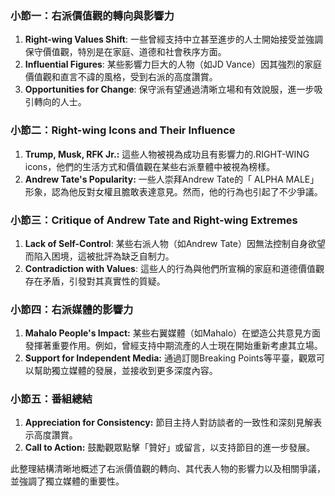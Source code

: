 ### 小節一：右派價值觀的轉向與影響力
1. **Right-wing Values Shift**: 一些曾經支持中立甚至進步的人士開始接受並強調保守價值觀，特別是在家庭、道德和社會秩序方面。
2. **Influential Figures**: 某些影響力巨大的人物（如JD Vance）因其強烈的家庭價值觀和直言不諱的風格，受到右派的高度讚賞。
3. **Opportunities for Change**: 保守派有望通過清晰立場和有效說服，進一步吸引轉向的人士。

### 小節二：Right-wing Icons and Their Influence
1. **Trump, Musk, RFK Jr.:** 這些人物被視為成功且有影響力的.RIGHT-WING icons，他們的生活方式和價值觀在某些右派羣體中被視為榜樣。
2. **Andrew Tate's Popularity:** 一些人崇拜Andrew Tate的「 ALPHA MALE」形象，認為他反對女權且膽敢表達意見。然而，他的行為也引起了不少爭議。

### 小節三：Critique of Andrew Tate and Right-wing Extremes
1. **Lack of Self-Control**: 某些右派人物（如Andrew Tate）因無法控制自身欲望而陷入困境，這被批評為缺乏自制力。
2. **Contradiction with Values**: 這些人的行為與他們所宣稱的家庭和道德價值觀存在矛盾，引發對其真實性的質疑。

### 小節四：右派媒體的影響力
1. **Mahalo People's Impact:** 某些右翼媒體（如Mahalo）在塑造公共意見方面發揮著重要作用。例如，曾經支持中期流產的人士現在開始重新考慮其立場。
2. **Support for Independent Media:** 通過訂閱Breaking Points等平臺，觀眾可以幫助獨立媒體的發展，並接收到更多深度內容。

### 小節五：番組總結
1. **Appreciation for Consistency:** 節目主持人對訪談者的一致性和深刻見解表示高度讚賞。
2. **Call to Action:** 鼓勵觀眾點擊「贊好」或留言，以支持節目的進一步發展。

此整理結構清晰地概述了右派價值觀的轉向、其代表人物的影響力以及相關爭議，並強調了獨立媒體的重要性。